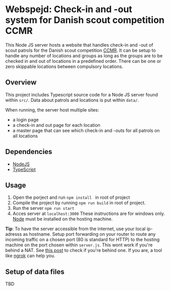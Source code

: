 # Webspejd: Check-in and -out system for Danish scout competition CCMR

This Node JS server hosts a website that handles check-in and -out of scout
patrols for the Danish scout competition [CCMR](https://ccmr.dk/). It can be
setup to handle any number of locations and groups as long as the groups are to
be checked in and out of locations in a predefined order. There can be one or
zero skippable locations between compulsory locations.

## Overview
This project includes Typescript source code for a Node JS server found within `src/`. Data about patrols and locations is put within `data/`.

When running, the server host multiple sites:
- a login page
- a check-in and out page for each location
- a master page that can see which check-in and -outs for all patrols on all locations

## Dependencies
* [NodeJS](https://nodejs.org)
* [TypeScript](https://www.typescriptlang.org/)

## Usage
1. Open the porject and run `npm install ` in root of project
2. Compile the project by running `npm run build` in root of project.
3. Run the server `npm run start`
4. Acces server at `localhost:3000`
These instructions are for windows only.
[Node](https://nodejs.org) must be installed on the hosting machine. 

**Tip**: To have the server accessible from the internet, use your local
ip-adresss as hostname. Setup port forwarding on your router to route any
incoming traffic on a chosen port (80 is standard for HTTP) to the hosting
machine on the port chosen within `server.js`. This wont work if you're behind
a NAT. See [this post](https://superuser.com/questions/1630106/how-do-i-find-out-if-my-isp-has-put-me-behind-a-nat-will-dynamic-dns-work-with)
to check if you're behind one. If you are, a tool like
[ngrok](https://ngrok.com/) can help you.

## Setup of data files
TBD
